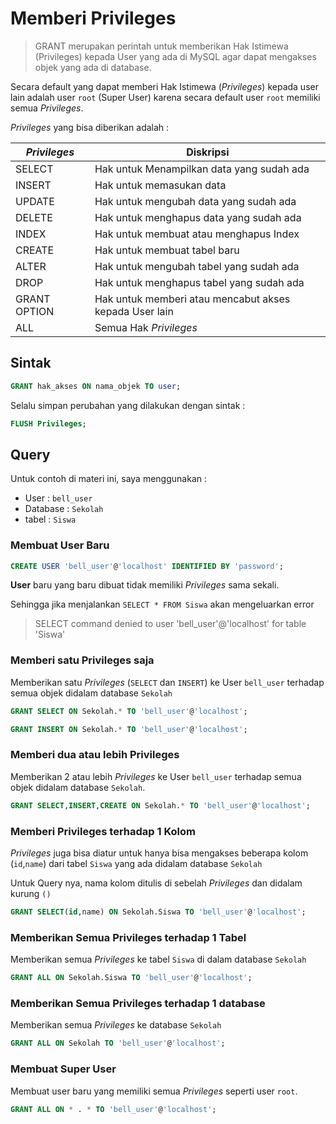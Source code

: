 # Memberi Privileges

> GRANT merupakan perintah untuk memberikan Hak Istimewa (Privileges) kepada User yang ada di MySQL agar dapat mengakses objek yang ada di database.

Secara default yang dapat memberi Hak Istimewa (_Privileges_) kepada user lain adalah user `root` (Super User) karena secara default user `root` memiliki semua _Privileges_.

_Privileges_ yang bisa diberikan adalah :

| _Privileges_ | Diskripsi                                              |
| ------------ | ------------------------------------------------------ |
| SELECT       | Hak untuk Menampilkan data yang sudah ada              |
| INSERT       | Hak untuk memasukan data                               |
| UPDATE       | Hak untuk mengubah data yang sudah ada                 |
| DELETE       | Hak untuk menghapus data yang sudah ada                |
| INDEX        | Hak untuk membuat atau menghapus Index                 |
| CREATE       | Hak untuk membuat tabel baru                           |
| ALTER        | Hak untuk mengubah tabel yang sudah ada                |
| DROP         | Hak untuk menghapus tabel yang sudah ada               |
| GRANT OPTION | Hak untuk memberi atau mencabut akses kepada User lain |
| ALL          | Semua Hak _Privileges_                                 |

## Sintak

```sql
GRANT hak_akses ON nama_objek TO user;
```

Selalu simpan perubahan yang dilakukan dengan sintak :

```sql
FLUSH Privileges;
```

## Query

Untuk contoh di materi ini, saya menggunakan :

- User : `bell_user`
- Database : `Sekolah`
- tabel : `Siswa`

### Membuat User Baru

```sql
CREATE USER 'bell_user'@'localhost' IDENTIFIED BY 'password';
```

**User** baru yang baru dibuat tidak memiliki _Privileges_ sama sekali.

Sehingga jika menjalankan `SELECT * FROM Siswa` akan mengeluarkan error

> SELECT command denied to user 'bell_user'@'localhost' for table 'Siswa'

### Memberi satu Privileges saja

Memberikan satu _Privileges_ (`SELECT` dan `INSERT`) ke User `bell_user` terhadap semua objek didalam database `Sekolah`

```sql
GRANT SELECT ON Sekolah.* TO 'bell_user'@'localhost';

GRANT INSERT ON Sekolah.* TO 'bell_user'@'localhost';
```

### Memberi dua atau lebih Privileges

Memberikan 2 atau lebih _Privileges_ ke User `bell_user` terhadap semua objek didalam database `Sekolah`.

```sql
GRANT SELECT,INSERT,CREATE ON Sekolah.* TO 'bell_user'@'localhost';
```

### Memberi Privileges terhadap 1 Kolom

_Privileges_ juga bisa diatur untuk hanya bisa mengakses beberapa kolom (`id`,`name`) dari tabel `Siswa` yang ada didalam database `Sekolah`

Untuk Query nya, nama kolom ditulis di sebelah _Privileges_ dan didalam kurung `()`

```sql
GRANT SELECT(id,name) ON Sekolah.Siswa TO 'bell_user'@'localhost';
```

### Memberikan Semua Privileges terhadap 1 Tabel

Memberikan semua _Privileges_ ke tabel `Siswa` di dalam database `Sekolah`

```sql
GRANT ALL ON Sekolah.Siswa TO 'bell_user'@'localhost';
```

### Memberikan Semua Privileges terhadap 1 database

Memberikan semua _Privileges_ ke database `Sekolah`

```sql
GRANT ALL ON Sekolah TO 'bell_user'@'localhost';
```

### Membuat Super User

Membuat user baru yang memiliki semua _Privileges_ seperti user `root`.

```sql
GRANT ALL ON * . * TO 'bell_user'@'localhost';
```
